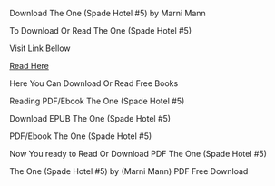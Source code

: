Download The One (Spade Hotel #5) by Marni Mann

To Download Or Read The One (Spade Hotel #5)

Visit Link Bellow

[Read Here](https://mobionlines.web.app/gunnage/213914046-the-one)

Here You Can Download Or Read Free Books

Reading PDF/Ebook The One (Spade Hotel #5)

Download EPUB The One (Spade Hotel #5)

PDF/Ebook The One (Spade Hotel #5)

Now You ready to Read Or Download PDF The One (Spade Hotel #5)

The One (Spade Hotel #5) by (Marni Mann) PDF Free Download
